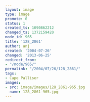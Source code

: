 ```yaml
---
layout: image
type: image
promote: 0
status: 1
created_ts: 1090862212
changed_ts: 1372159420
node_id: 965
title: '128_2861'
author: anj
created: '2004-07-26'
changed: '2013-06-25'
redirect_from:
- "/node/965/"
permalink: "/2004/07/26/128_2861/"
tags:
- Cape Palliser
images:
- src: image/images/128_2861-965.jpg
  name: 128_2861-965.jpg
---
```


